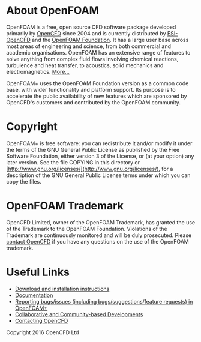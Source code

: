 # About OpenFOAM
OpenFOAM is a free, open source CFD software package developed primarily by [OpenCFD](http://www.openfoam.com) since 2004 and is currently distributed by [ESI-OpenCFD](http://www.openfoam.com) and the [OpenFOAM Foundation](http://openfoam.org). It has a large user base across most areas of engineering and science, from both commercial and academic organisations. OpenFOAM has an extensive range of features to solve anything from complex fluid flows involving chemical reactions, turbulence and heat transfer, to acoustics, solid mechanics and electromagnetics.  [More...](http://www.openfoam.com/documentation)

OpenFOAM+ uses the OpenFOAM Foundation version as a common code base, with wider functionality and platform support. Its purpose is to accelerate the public availability of new features which are sponsored by OpenCFD's customers and contributed by the OpenFOAM community.


# Copyright
OpenFOAM+ is free software: you can redistribute it and/or modify it under the terms of the GNU General Public License as published by the Free Software Foundation, either version 3 of the License, or (at your option) any later version.  See the file COPYING in this directory or [http://www.gnu.org/licenses/](http://www.gnu.org/licenses/), for a description of the GNU General Public License terms under which you can copy the files.


# OpenFOAM Trademark
OpenCFD Limited, owner of the OpenFOAM Trademark, has granted the use of the Trademark to the OpenFOAM Foundation.  Violations of the Trademark are continuously monitored and will be duly prosecuted. Please [contact OpenCFD](http://www.openfoam.com/contact) if you have any questions on the use of the OpenFOAM trademark.


# Useful Links
- [Download and installation instructions](http://www.openfoam.com/releases)
- [Documentation](http://www.openfoam.com/documentation)
- [Reporting bugs/issues (including bugs/suggestions/feature requests) in OpenFOAM+](http://www.openfoam.com/code/bug-reporting.php)
- [Collaborative and Community-based Developments](http://www.openfoam.com/services/community-projects.php)
- [Contacting OpenCFD](http://www.openfoam.com/contact)

Copyright 2016 OpenCFD Ltd
